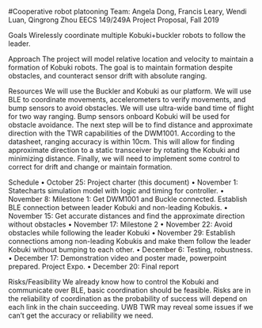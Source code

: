 #Cooperative robot platooning 
Team: Angela Dong, Francis Leary, Wendi Luan, Qingrong Zhou
EECS 149/249A Project Proposal, Fall 2019

Goals
Wirelessly coordinate multiple Kobuki+buckler robots to follow the leader.

Approach
The project will model relative location and velocity to maintain a formation of Kobuki robots. The goal is to maintain formation despite obstacles, and counteract sensor drift with absolute ranging.

Resources
We will use the Buckler and Kobuki as our platform. We will use BLE to coordinate movements, accelerometers to verify movements, and bump sensors to avoid obstacles. We will use ultra-wide band time of flight for two way ranging. Bump sensors onboard Kobuki will be used for obstacle avoidance. 
The next step will be to find distance and approximate direction with the TWR capabilities of the DWM1001. According to the datasheet, ranging accuracy is within 10cm. This will allow for finding approximate direction to a static transceiver by rotating the Kobuki and minimizing distance.
Finally, we will need to implement some control to correct for drift and change or maintain formation.

Schedule
• October 25: Project charter (this document)
• November 1: Statecharts simulation model with logic and timing for controller.
• November 8: Milestone 1: Get DWM1001 and Buckle connected. Establish BLE connection between leader Kobuki and non-leading Kobukis.
• November 15:  Get accurate distances and find the approximate direction without obstacles
• November 17: Milestone 2
• November 22: Avoid obstacles while following the leader Kobuki
• November 29: Establish connections among non-leading Kobukis and make them follow the leader Kobuki without bumping to each other.
• December 6: Testing, robustness. 
• December 17: Demonstration video and poster made, powerpoint prepared. Project Expo.
• December 20: Final report


Risks/Feasibility
We already know how to control the Kobuki and communicate over BLE, basic coordination should be feasible. Risks are in the reliability of coordination as the probability of success will depend on each link in the chain succeeding. UWB TWR may reveal some issues if we can’t get the accuracy or reliability we need.
